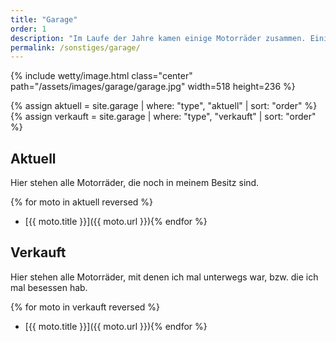 ```yaml
---
title: "Garage"
order: 1
description: "Im Laufe der Jahre kamen einige Motorräder zusammen. Einige davon sind längst verkauft, andere davon sind immer noch vorhanden."
permalink: /sonstiges/garage/
--- 
```


{% include wetty/image.html class="center" path="/assets/images/garage/garage.jpg" width=518 height=236 %}

{% assign aktuell = site.garage | where: "type", "aktuell" | sort: "order" %}
{% assign verkauft = site.garage | where: "type", "verkauft" | sort: "order" %}

## Aktuell 
Hier stehen alle Motorräder, die noch in meinem Besitz sind. 

{% for moto in aktuell reversed %}
  * [{{ moto.title }}]({{ moto.url }}){% endfor %}

## Verkauft
Hier stehen alle Motorräder, mit denen ich mal unterwegs war, bzw. die ich mal besessen hab. 

{% for moto in verkauft reversed %}
  * [{{ moto.title }}]({{ moto.url }}){% endfor %}


